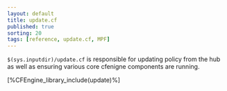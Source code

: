 ```yaml
---
layout: default
title: update.cf
published: true
sorting: 20
tags: [reference, update.cf, MPF]
---
```


`$(sys.inputdir)/update.cf` is responsible for updating
policy from the hub as well as ensuring various core
cfenigne components are running.

[%CFEngine_library_include(update)%]
